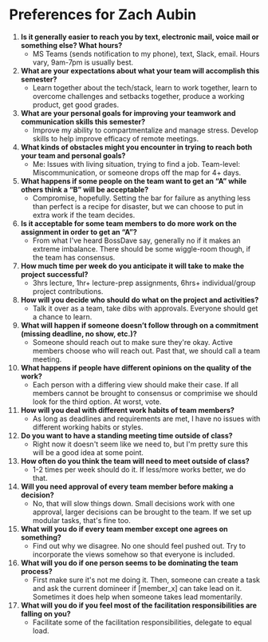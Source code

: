 # Preferences for Zach Aubin

1. __Is it generally easier to reach you by text, electronic mail, voice mail or something else?  What hours?__ 
   * MS Teams (sends notification to my phone), text, Slack, email. Hours vary, 9am-7pm is usually best.
1. __What are your expectations about what your team will accomplish this semester?__ 
   * Learn together about the tech/stack, learn to work together, learn to overcome challenges and setbacks together, produce a working product, get good grades.
1. __What are your personal goals for improving your teamwork and communication skills this semester?__ 
   * Improve my ability to compartmentalize and manage stress. Develop skills to help improve efficacy of remote meetings.
1. __What kinds of obstacles might you encounter in trying to reach both your team and personal goals?__ 
   * Me: Issues with living situation, trying to find a job. Team-level: Miscommunication, or someone drops off the map for 4+ days.
1. __What happens if some people on the team want to get an “A” while others think a “B” will be acceptable?__ 
   * Compromise, hopefully. Setting the bar for failure as anything less than perfect is a recipe for disaster, but we can choose to put in extra work if the team decides.
1. __Is it acceptable for some team members to do more work on the assignment in order to get an “A”?__ 
   * From what I've heard BossDave say, generally no if it makes an extreme imbalance. There should be some wiggle-room though, if the team has consensus.
1. __How much time per week do you anticipate it will take to make the project successful?__ 
   * 3hrs lecture, 1hr+ lecture-prep assignments, 6hrs+ individual/group project contributions. 
1. __How will you decide who should do what on the project and activities?__ 
   * Talk it over as a team, take dibs with approvals. Everyone should get a chance to learn.
1. __What will happen if someone doesn’t follow through on a commitment (missing deadline, no show, etc.)?__ 
   * Someone should reach out to make sure they're okay. Active members choose who will reach out. Past that, we should call a team meeting. 
1. __What happens if people have different opinions on the quality of the work?__ 
   * Each person with a differing view should make their case. If all members cannot be brought to consensus or comprimise we should look for the third option. At worst, vote. 
1. __How will you deal with different work habits of team members?__ 
   * As long as deadlines and requirements are met, I have no issues with different working habits or styles.
1. __Do you want to have a standing meeting time outside of class?__ 
   * Right now it doesn't seem like we need to, but I'm pretty sure this will be a good idea at some point.
1. __How often do you think the team will need to meet outside of class?__ 
   * 1-2 times per week should do it. If less/more works better, we do that.
1. __Will you need approval of every team member before making a decision?__ 
   * No, that will slow things down. Small decisions work with one approval, larger decisions can be brought to the team. If we set up modular tasks, that's fine too.
1. __What will you do if every team member except one agrees on something?__ 
   * Find out why we disagree. No one should feel pushed out. Try to incorporate the views somehow so that everyone is included.
1. __What will you do if one person seems to be dominating the team process?__ 
   * First make sure it's not me doing it. Then, someone can create a task and ask the current domineer if [member_x] can take lead on it. Sometimes it does help when someone takes lead momentarily.
1. __What will you do if you feel most of the facilitation responsibilities are falling on you?__ 
   * Facilitate some of the facilitation responsibilities, delegate to equal load.